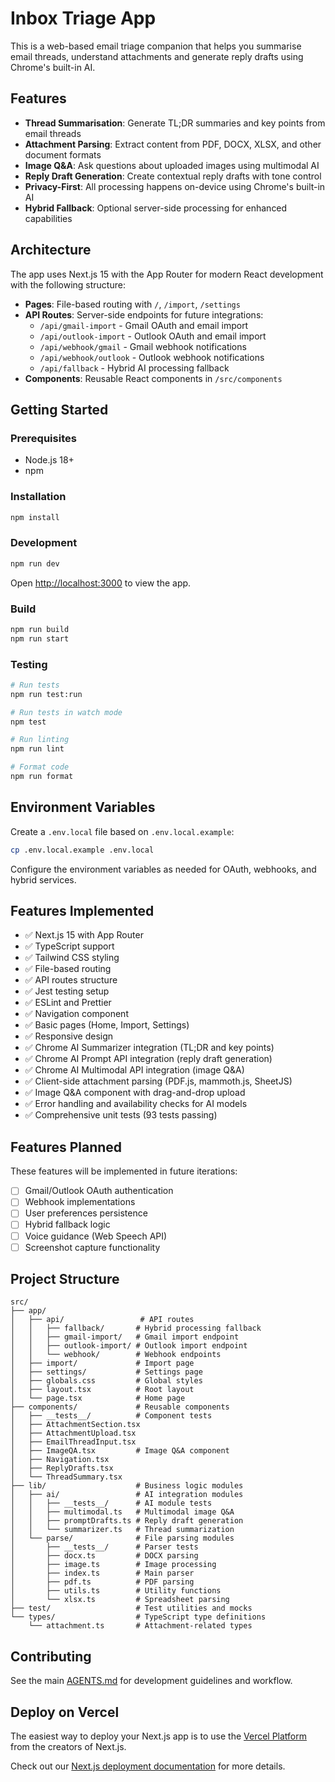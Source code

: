 # Inbox Triage App

This is a web-based email triage companion that helps you summarise email threads, understand attachments and generate reply drafts using Chrome's built-in AI.

## Features

- **Thread Summarisation**: Generate TL;DR summaries and key points from email threads
- **Attachment Parsing**: Extract content from PDF, DOCX, XLSX, and other document formats
- **Image Q&A**: Ask questions about uploaded images using multimodal AI
- **Reply Draft Generation**: Create contextual reply drafts with tone control
- **Privacy-First**: All processing happens on-device using Chrome's built-in AI
- **Hybrid Fallback**: Optional server-side processing for enhanced capabilities

## Architecture

The app uses Next.js 15 with the App Router for modern React development with the following structure:

- **Pages**: File-based routing with `/`, `/import`, `/settings`
- **API Routes**: Server-side endpoints for future integrations:
  - `/api/gmail-import` - Gmail OAuth and email import
  - `/api/outlook-import` - Outlook OAuth and email import  
  - `/api/webhook/gmail` - Gmail webhook notifications
  - `/api/webhook/outlook` - Outlook webhook notifications
  - `/api/fallback` - Hybrid AI processing fallback
- **Components**: Reusable React components in `/src/components`

## Getting Started

### Prerequisites

- Node.js 18+ 
- npm

### Installation

```bash
npm install
```

### Development

```bash
npm run dev
```

Open [http://localhost:3000](http://localhost:3000) to view the app.

### Build

```bash
npm run build
npm run start
```

### Testing

```bash
# Run tests
npm run test:run

# Run tests in watch mode  
npm test

# Run linting
npm run lint

# Format code
npm run format
```

## Environment Variables

Create a `.env.local` file based on `.env.local.example`:

```bash
cp .env.local.example .env.local
```

Configure the environment variables as needed for OAuth, webhooks, and hybrid services.

## Features Implemented

- ✅ Next.js 15 with App Router
- ✅ TypeScript support
- ✅ Tailwind CSS styling
- ✅ File-based routing
- ✅ API routes structure
- ✅ Jest testing setup
- ✅ ESLint and Prettier
- ✅ Navigation component
- ✅ Basic pages (Home, Import, Settings)
- ✅ Responsive design
- ✅ Chrome AI Summarizer integration (TL;DR and key points)
- ✅ Chrome AI Prompt API integration (reply draft generation)
- ✅ Chrome AI Multimodal API integration (image Q&A)
- ✅ Client-side attachment parsing (PDF.js, mammoth.js, SheetJS)
- ✅ Image Q&A component with drag-and-drop upload
- ✅ Error handling and availability checks for AI models
- ✅ Comprehensive unit tests (93 tests passing)

## Features Planned

These features will be implemented in future iterations:

- [ ] Gmail/Outlook OAuth authentication  
- [ ] Webhook implementations
- [ ] User preferences persistence
- [ ] Hybrid fallback logic
- [ ] Voice guidance (Web Speech API)
- [ ] Screenshot capture functionality

## Project Structure

```
src/
├── app/
│   ├── api/                 # API routes
│   │   ├── fallback/       # Hybrid processing fallback
│   │   ├── gmail-import/   # Gmail import endpoint
│   │   ├── outlook-import/ # Outlook import endpoint
│   │   └── webhook/        # Webhook endpoints
│   ├── import/             # Import page
│   ├── settings/           # Settings page  
│   ├── globals.css         # Global styles
│   ├── layout.tsx          # Root layout
│   └── page.tsx            # Home page
├── components/             # Reusable components
│   ├── __tests__/          # Component tests
│   ├── AttachmentSection.tsx
│   ├── AttachmentUpload.tsx
│   ├── EmailThreadInput.tsx
│   ├── ImageQA.tsx         # Image Q&A component
│   ├── Navigation.tsx
│   ├── ReplyDrafts.tsx
│   └── ThreadSummary.tsx
├── lib/                    # Business logic modules
│   ├── ai/                 # AI integration modules
│   │   ├── __tests__/      # AI module tests
│   │   ├── multimodal.ts   # Multimodal image Q&A
│   │   ├── promptDrafts.ts # Reply draft generation
│   │   └── summarizer.ts   # Thread summarization
│   └── parse/              # File parsing modules
│       ├── __tests__/      # Parser tests
│       ├── docx.ts         # DOCX parsing
│       ├── image.ts        # Image processing
│       ├── index.ts        # Main parser
│       ├── pdf.ts          # PDF parsing
│       ├── utils.ts        # Utility functions
│       └── xlsx.ts         # Spreadsheet parsing
├── test/                   # Test utilities and mocks
└── types/                  # TypeScript type definitions
    └── attachment.ts       # Attachment-related types
```

## Contributing

See the main [AGENTS.md](../AGENTS.md) for development guidelines and workflow.

## Deploy on Vercel

The easiest way to deploy your Next.js app is to use the [Vercel Platform](https://vercel.com/new?utm_medium=default-template&filter=next.js&utm_source=create-next-app&utm_campaign=create-next-app-readme) from the creators of Next.js.

Check out our [Next.js deployment documentation](https://nextjs.org/docs/app/building-your-application/deploying) for more details.
